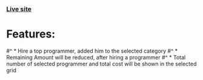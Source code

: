 ### [Live site](https://hiring-googler.netlify.app/)

# Features:
#^ * Hire a top programmer, added him to the selected category 
#^ * Remaining Amount will be reduced, after hiring a programmer
#^ * Total number of selected programmer and total cost will be shown in the selected grid